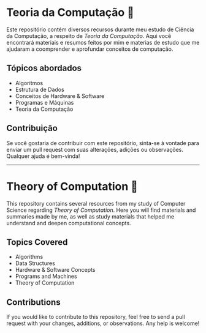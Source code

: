 # Teoria da Computação 🤖

Este repositório contém diversos recursos durante meu estudo de Ciência da Computação, a respeito de *Teoria da Computação*. Aqui você encontrará materiais e resumos feitos por mim e materias de estudo que me ajudaram a coomprender e aprofundar conceitos de computação.

## Tópicos abordados

- Algoritmos
- Estrutura de Dados
- Conceitos de Hardware & Software
- Programas e Máquinas
- Teoria da Computação

## Contribuição

Se você gostaria de contribuir com este repositório, sinta-se à vontade para enviar um pull request com suas alterações, adições ou observações. Qualquer ajuda é bem-vinda!

---

# Theory of Computation 🤖

This repository contains several resources from my study of Computer Science regarding _Theory of Computation_. Here you will find materials and summaries made by me, as well as study materials that helped me understand and deepen computational concepts.

## Topics Covered

-   Algorithms
-   Data Structures
-   Hardware & Software Concepts
-   Programs and Machines
-   Theory of Computation

## Contributions

If you would like to contribute to this repository, feel free to send a pull request with your changes, additions, or observations. Any help is welcome!
